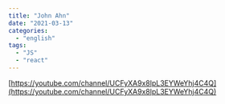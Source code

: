 ```yaml
---
title: "John Ahn"
date: "2021-03-13"
categories:
  - "english"
tags:
  - "JS"
  - "react"
---
```


[https://youtube.com/channel/UCFyXA9x8lpL3EYWeYhj4C4Q](https://youtube.com/channel/UCFyXA9x8lpL3EYWeYhj4C4Q)

